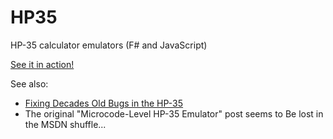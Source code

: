 HP35
====

HP-35 calculator emulators (F# and JavaScript)

[See it in action!](http://ashleyf.github.io/HP35)

See also:

- [Fixing Decades Old Bugs in the HP-35](https://docs.microsoft.com/en-us/archive/blogs/ashleyf/fixing-decades-old-bugs-in-the-hp-35)
- The original "Microcode-Level HP-35 Emulator" post seems to
Be lost in the MSDN shuffle...

